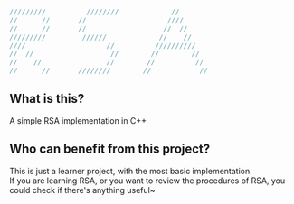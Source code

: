 ```cpp
/////////          ////////             //
//      //       //                    ////
//      //       //                   //  //
/////////         //////             //    //
////                    //          //////////
//  //                   //        //        //
//    //                //        //          //
//      //       ////////        //            //
```



## What is this?
A simple RSA implementation in C++

## Who can benefit from this project?

This is just a learner project, with the most basic implementation.  
If you are learning RSA, or you want to review the procedures of RSA, you could check if there's anything useful~  


